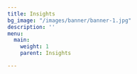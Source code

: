 ```yaml
---
title: Insights
bg_image: "/images/banner/banner-1.jpg"
description: ''
menu:
  main:
    weight: 1
    parent: Insights

---
```

